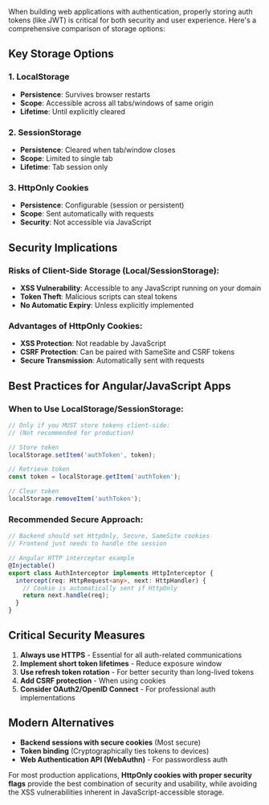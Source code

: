
When building web applications with authentication, properly storing auth tokens (like JWT) is critical for both security and user experience. Here's a comprehensive comparison of storage options:

## Key Storage Options

### 1. **LocalStorage**
- **Persistence**: Survives browser restarts
- **Scope**: Accessible across all tabs/windows of same origin
- **Lifetime**: Until explicitly cleared

### 2. **SessionStorage**
- **Persistence**: Cleared when tab/window closes
- **Scope**: Limited to single tab
- **Lifetime**: Tab session only

### 3. **HttpOnly Cookies**
- **Persistence**: Configurable (session or persistent)
- **Scope**: Sent automatically with requests
- **Security**: Not accessible via JavaScript

## Security Implications

### Risks of Client-Side Storage (Local/SessionStorage):
- **XSS Vulnerability**: Accessible to any JavaScript running on your domain
- **Token Theft**: Malicious scripts can steal tokens
- **No Automatic Expiry**: Unless explicitly implemented

### Advantages of HttpOnly Cookies:
- **XSS Protection**: Not readable by JavaScript
- **CSRF Protection**: Can be paired with SameSite and CSRF tokens
- **Secure Transmission**: Automatically sent with requests

## Best Practices for Angular/JavaScript Apps

### When to Use LocalStorage/SessionStorage:
```typescript
// Only if you MUST store tokens client-side:
// (Not recommended for production)

// Store token
localStorage.setItem('authToken', token);

// Retrieve token
const token = localStorage.getItem('authToken');

// Clear token
localStorage.removeItem('authToken');
```

### Recommended Secure Approach:
```typescript
// Backend should set HttpOnly, Secure, SameSite cookies
// Frontend just needs to handle the session

// Angular HTTP interceptor example
@Injectable()
export class AuthInterceptor implements HttpInterceptor {
  intercept(req: HttpRequest<any>, next: HttpHandler) {
    // Cookie is automatically sent if HttpOnly
    return next.handle(req);
  }
}
```

## Critical Security Measures

1. **Always use HTTPS** - Essential for all auth-related communications
2. **Implement short token lifetimes** - Reduce exposure window
3. **Use refresh token rotation** - For better security than long-lived tokens
4. **Add CSRF protection** - When using cookies
5. **Consider OAuth2/OpenID Connect** - For professional auth implementations

## Modern Alternatives

- **Backend sessions with secure cookies** (Most secure)
- **Token binding** (Cryptographically ties tokens to devices)
- **Web Authentication API (WebAuthn)** - For passwordless auth

For most production applications, **HttpOnly cookies with proper security flags** provide the best combination of security and usability, while avoiding the XSS vulnerabilities inherent in JavaScript-accessible storage.